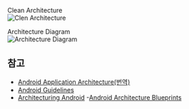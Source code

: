 

Clean Architecture  
![Clen Architecture](http://fernandocejas.com/wp-content/uploads/2014/09/clean_architecture1.png)

Architecture Diagram  
![Architecture Diagram](https://github.com/ribot/android-guidelines/raw/master/architecture_guidelines/architecture_diagram.png)

## 참고
- [Android Application Architecture(번역)](https://medium.com/@jason_kim/android-application-architecture-%EB%B2%88%EC%97%AD-4134d20b2781#.k3qe4xl53)
- [Android Guidelines](https://github.com/ribot/android-guidelines)
- [Architecturing Android](http://fernandocejas.com/2014/09/03/architecting-android-the-clean-way/)
-[Android Architecture Blueprints](https://github.com/googlesamples/android-architecture)
